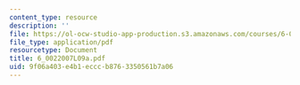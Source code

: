 ```yaml
---
content_type: resource
description: ''
file: https://ol-ocw-studio-app-production.s3.amazonaws.com/courses/6-002-circuits-and-electronics-spring-2007/9f06a403e4b1ecccb8763350561b7a06_6_0022007L09a.pdf
file_type: application/pdf
resourcetype: Document
title: 6_0022007L09a.pdf
uid: 9f06a403-e4b1-eccc-b876-3350561b7a06
---
```

